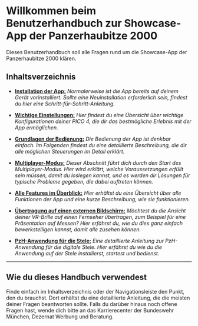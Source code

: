 # Willkommen beim Benutzerhandbuch zur Showcase-App der Panzerhaubitze 2000

Dieses Benutzerhandbuch soll alle Fragen rund um die Showcase-App der Panzerhaubitze 2000 klären.

## Inhaltsverzeichnis

* **[Installation der App:](./anleitungen/installation.md)** *Normalerweise ist die App bereits auf deinem Gerät vorinstalliert. Sollte eine Neuinstallation erforderlich sein, findest du hier eine Schritt-für-Schritt-Anleitung.*

* **[Wichtige Einstellungen:](./anleitungen/konfiguration.md)** *Hier findest du eine Übersicht über wichtige Konfigurationen deiner PICO 4, die dir das bestmögliche Erlebnis mit der App ermöglichen.*

* **[Grundlagen der Bedienung:](./anleitungen/steuerung.md)** *Die Bedienung der App ist denkbar einfach. Im Folgenden findest du eine detaillierte Beschreibung, die dir alle möglichen Steuerungen im Detail erklärt.*

* **[Multiplayer-Modus:](./anleitungen/multiplayer.md)** *Dieser Abschnitt führt dich durch den Start des Multiplayer-Modus. Hier wird erklärt, welche Voraussetzungen erfüllt sein müssen, damit du loslegen kannst, und es werden dir Lösungen für typische Probleme gegeben, die dabei auftreten können.*

* **[Alle Features im Überblick:](./anleitungen/features.md)** *Hier erhältst du eine Übersicht über alle Funktionen der App und eine kurze Beschreibung, wie sie funktionieren.*

* **[Übertragung auf einen externen Bildschirm:](./anleitungen/bildschirm.md)** *Möchtest du die Ansicht deiner VR-Brille auf einen Fernseher übertragen, zum Beispiel für eine Präsentation auf Messen? Hier erfährst du, wie du dies ganz einfach bewerkstelligen kannst, damit alle zusehen können.*

* **[PzH-Anwendung für die Stele:](./anleitungen/stele.md)** *Eine detaillierte Anleitung zur PzH-Anwendung für die digitale Stele. Hier erfährst du wie du die Anwendung auf der Stele installierst, startest und bedienst.*

---

## Wie du dieses Handbuch verwendest
Finde einfach im Inhaltsverzeichnis oder der Navigationsleiste den Punkt, den du brauchst. Dort erhältst du eine detaillierte Anleitung, die die meisten deiner Fragen beantworten sollte. Falls du darüber hinaus noch offene Fragen hast, wende dich bitte an das Karrierecenter der Bundeswehr München, Dezernat Werbung und Beratung.